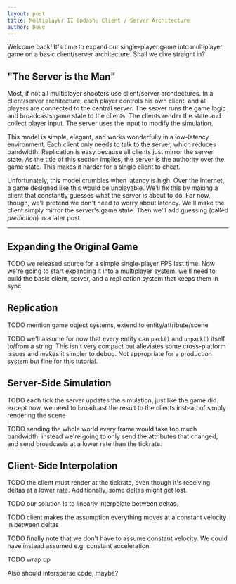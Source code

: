 ```yaml
---
layout: post
title: Multiplayer II &ndash; Client / Server Architecture
author: Dave
---
```


Welcome back! It's time to expand our single-player game into multiplayer game
on a basic client/server architecture. Shall we dive straight in?

## "The Server is the Man"

Most, if not all multiplayer shooters use client/server architectures. In a
client/server architecture, each player controls his own client, and all players
are connected to the central server. The server runs the game logic and
broadcasts game state to the clients. The clients render the state and
collect player input. The server uses the input to modify the 
simulation.

This model is simple, elegant, and works wonderfully in a low-latency
environment. Each client only needs to talk to the server, which reduces
bandwidth. Replication is easy because all clients just mirror the server
state. As the title of this section implies, the server is the authority
over the game state. This makes it harder for a single client to cheat.

Unfortunately, this model crumbles when latency is high. Over the Internet,
a game designed like this would be unplayable. We'll fix this by making a
client that constantly guesses what the server is about to do. For now, 
though, we'll pretend we don't need to worry about latency. We'll 
make the client simply mirror the server's game state. Then we'll add guessing
(called _prediction_) in a later post.

---

## Expanding the Original Game

TODO we released source for a simple single-player FPS last time. Now
     we're going to start expanding it into a multiplayer system.
     we'll need to build the basic client, server, and a replication
     system that keeps them in sync.

## Replication

TODO mention game object systems, extend to entity/attribute/scene

TODO we'll assume for now that every entity can `pack()` and `unpack()`
     itself to/from a string. This isn't very compact but alleviates some
     cross-platform issues and makes it simpler to debug. Not appropriate
     for a production system but fine for this tutorial.

## Server-Side Simulation

TODO each tick the server updates the simulation, just like the game did.
     except now, we need to broadcast the result to the clients instead of
     simply rendering the scene

TODO sending the whole world every frame would take too much bandwidth.
     instead we're going to only send the attributes that changed, and
     send broadcasts at a lower rate than the tickrate. 

## Client-Side Interpolation

TODO the client must render at the tickrate, even though it's receiving
     deltas at a lower rate. Additionally, some deltas might get lost.

TODO our solution is to linearly interpolate between deltas. 

TODO client makes the assumption everything moves at a constant velocity 
     in between deltas

TODO finally note that we don't have to assume constant velocity. We could have
     instead assumed e.g. constant acceleration.

TODO wrap up

Also should intersperse code, maybe?

